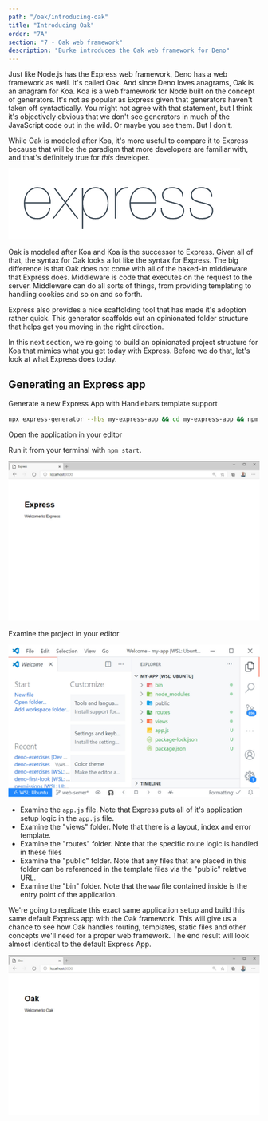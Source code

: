 ```yaml
---
path: "/oak/introducing-oak"
title: "Introducing Oak"
order: "7A"
section: "7 - Oak web framework"
description: "Burke introduces the Oak web framework for Deno"
---
```


Just like Node.js has the Express web framework, Deno has a web framework as well. It's called Oak. And since Deno loves anagrams, Oak is an anagram for Koa. Koa is a web framework for Node built on the concept of generators. It's not as popular as Express given that generators haven't taken off syntactically. You might not agree with that statement, but I think it's objectively obvious that we don't see generators in much of the JavaScript code out in the wild. Or maybe you see them. But I don't.

While Oak is modeled after Koa, it's more useful to compare it to Express because that will be the paradigm that more developers are familiar with, and that's definitely true for _this_ developer.

![Express JS Logo](../images/Expressjs.png)

Oak is modeled after Koa and Koa is the successor to Express. Given all of that, the syntax for Oak looks a lot like the syntax for Express. The big difference is that Oak does not come with all of the baked-in middleware that Express does. Middleware is code that executes on the request to the server. Middleware can do all sorts of things, from providing templating to handling cookies and so on and so forth.

Express also provides a nice scaffolding tool that has made it's adoption rather quick. This generator scaffolds out an opinionated folder structure that helps get you moving in the right direction.

In this next section, we're going to build an opinionated project structure for Koa that mimics what you get today with Express. Before we do that, let's look at what Express does today.

## Generating an Express app

Generate a new Express App with Handlebars template support

```bash
npx express-generator --hbs my-express-app && cd my-express-app && npm i
```

Open the application in your editor

Run it from your terminal with `npm start`.

![Default Express app in browser](../images/default-express-app.jpg)

Examine the project in your editor

![Express app open in VS Code](../images/express-app.jpg)

- Examine the `app.js` file. Note that Express puts all of it's application setup logic in the `app.js` file.
- Examine the "views" folder. Note that there is a layout, index and error template.
- Examine the "routes" folder. Note that the specific route logic is handled in these files
- Examine the "public" folder. Note that any files that are placed in this folder can be referenced in the template files via the "public" relative URL.
- Examine the "bin" folder. Note that the `www` file contained inside is the entry point of the application.

We're going to replicate this exact same application setup and build this same default Express app with the Oak framework. This will give us a chance to see how Oak handles routing, templates, static files and other concepts we'll need for a proper web framework. The end result will look almost identical to the default Express App.

![Default Oak app in browser](../images/oak-default-app.jpg)
